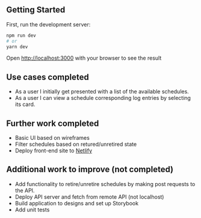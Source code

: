 ## Getting Started

First, run the development server:

```bash
npm run dev
# or
yarn dev
```

Open [http://localhost:3000](http://localhost:3000) with your browser to see the result

## Use cases completed

- As a user I initially get presented with a list of the available schedules.
- As a user I can view a schedule corresponding log entries by selecting its card.

## Further work completed

- Basic UI based on wireframes
- Filter schedules based on retured/unretired state
- Deploy front-end site to [Netlify](https://ornate-gingersnap-326342.netlify.app/)

## Additional work to improve (not completed)

- Add functionality to retire/unretire schedules by making post requests to the API.
- Deploy API server and fetch from remote API (not localhost)
- Build application to designs and set up Storybook
- Add unit tests
